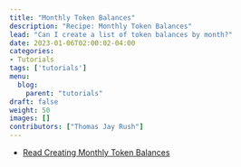 ```yaml
---
title: "Monthly Token Balances"
description: "Recipe: Monthly Token Balances"
lead: "Can I create a list of token balances by month?"
date: 2023-01-06T02:00:02-04:00
categories:
- Tutorials
tags: ['tutorials']
menu: 
  blog:
    parent: "tutorials"
draft: false
weight: 50
images: []
contributors: ["Thomas Jay Rush"]
---
```


- [Read Creating Monthly Token Balances](https://tjayrush.medium.com/recipe-monthly-token-balances-ff6a302fda80)
